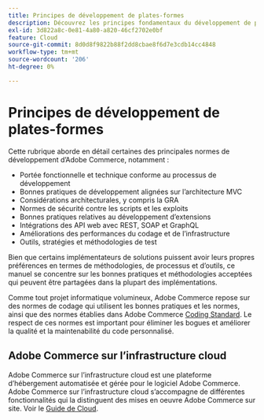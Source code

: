 ```yaml
---
title: Principes de développement de plates-formes
description: Découvrez les principes fondamentaux du développement de plateformes lorsque vous utilisez Adobe Commerce.
exl-id: 3d822a8c-0e81-4a80-a820-46cf2702e0bf
feature: Cloud
source-git-commit: 8d0d8f9822b88f2dd8cbae8f6d7e3cdb14cc4848
workflow-type: tm+mt
source-wordcount: '206'
ht-degree: 0%

---
```



# Principes de développement de plates-formes

Cette rubrique aborde en détail certaines des principales normes de développement d’Adobe Commerce, notamment :

- Portée fonctionnelle et technique conforme au processus de développement
- Bonnes pratiques de développement alignées sur l’architecture MVC
- Considérations architecturales, y compris la GRA
- Normes de sécurité contre les scripts et les exploits
- Bonnes pratiques relatives au développement d’extensions
- Intégrations des API web avec REST, SOAP et GraphQL
- Améliorations des performances du codage et de l’infrastructure
- Outils, stratégies et méthodologies de test

Bien que certains implémentateurs de solutions puissent avoir leurs propres préférences en termes de méthodologies, de processus et d’outils, ce manuel se concentre sur les bonnes pratiques et méthodologies acceptées qui peuvent être partagées dans la plupart des implémentations.

Comme tout projet informatique volumineux, Adobe Commerce repose sur des normes de codage qui utilisent les bonnes pratiques et les normes, ainsi que des normes établies dans Adobe Commerce [Coding Standard](https://developer.adobe.com/commerce/php/coding-standards/). Le respect de ces normes est important pour éliminer les bogues et améliorer la qualité et la maintenabilité du code personnalisé.

## Adobe Commerce sur l’infrastructure cloud

Adobe Commerce sur l’infrastructure cloud est une plateforme d’hébergement automatisée et gérée pour le logiciel Adobe Commerce. Adobe Commerce sur l’infrastructure cloud s’accompagne de différentes fonctionnalités qui la distinguent des mises en oeuvre Adobe Commerce sur site. Voir le [Guide de Cloud](https://experienceleague.adobe.com/docs/commerce-cloud-service/user-guide/overview.html).

